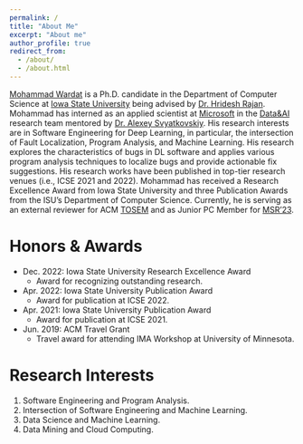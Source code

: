 ```yaml
---
permalink: /
title: "About Me"
excerpt: "About me"
author_profile: true
redirect_from: 
  - /about/
  - /about.html
---
```

[Mohammad Wardat](https://www.cs.iastate.edu/wardat) is a Ph.D. candidate in the Department of Computer Science at [Iowa State University](https://www.iastate.edu/) being advised by [Dr. Hridesh Rajan](https://www.cs.iastate.edu/hridesh). Mohammad has interned as an applied scientist at [Microsoft](https://www.microsoft.com/en-us/) in the [Data&AI](https://www.microsoft.com/en-us/research/group/dataai/) research team mentored by [Dr. Alexey Svyatkovskiy](https://www.microsoft.com/en-us/research/people/alsvyatk/). His research interests are in Software Engineering for Deep Learning, in particular, the intersection of Fault Localization, Program Analysis, and Machine Learning. His research explores the characteristics of bugs in DL software and applies various program analysis techniques to localize bugs and provide actionable fix suggestions. His research works have been published in top-tier research venues (i.e., ICSE 2021 and 2022). Mohammad has received a Research Excellence Award from Iowa State University and three Publication Awards from the ISU’s Department of Computer Science. Currently, he is serving as an external reviewer for ACM [TOSEM](https://dl.acm.org/journal/tosem) and as Junior PC Member for [MSR’23](https://conf.researchr.org/committee/msr-2023/msr-2023-junior-pc-program-commitee).


<!-- A data-driven personal website
======
Like many other Jekyll-based GitHub Pages templates, academicpages makes you separate the website's content from its form. The content & metadata of your website are in structured markdown files, while various other files constitute the theme, specifying how to transform that content & metadata into HTML pages. You keep these various markdown (.md), YAML (.yml), HTML, and CSS files in a public GitHub repository. Each time you commit and push an update to the repository, the [GitHub pages](https://pages.github.com/) service creates static HTML pages based on these files, which are hosted on GitHub's servers free of charge.

Many of the features of dynamic content management systems (like Wordpress) can be achieved in this fashion, using a fraction of the computational resources and with far less vulnerability to hacking and DDoSing. You can also modify the theme to your heart's content without touching the content of your site. If you get to a point where you've broken something in Jekyll/HTML/CSS beyond repair, your markdown files describing your talks, publications, etc. are safe. You can rollback the changes or even delete the repository and start over -- just be sure to save the markdown files! Finally, you can also write scripts that process the structured data on the site, such as [this one](https://github.com/academicpages/academicpages.github.io/blob/master/talkmap.ipynb) that analyzes metadata in pages about talks to display [a map of every location you've given a talk](https://academicpages.github.io/talkmap.html). -->



Honors & Awards
======
* Dec. 2022: Iowa State University Research Excellence Award
  * Award for recognizing outstanding research.
* Apr. 2022: Iowa State University Publication Award
  * Award for publication at ICSE 2022.
* Apr. 2021: Iowa State University Publication Award
  * Award for publication at ICSE 2021.
* Jun. 2019: ACM Travel Grant
  * Travel award for attending IMA Workshop at University of Minnesota.

Research Interests
======
1. Software Engineering and Program Analysis.
2. Intersection of Software Engineering and Machine Learning.
3. Data Science and Machine Learning.
4. Data Mining and Cloud Computing.

<!-- 
Site-wide configuration
------
The main configuration file for the site is in the base directory in [_config.yml](https://github.com/academicpages/academicpages.github.io/blob/master/_config.yml), which defines the content in the sidebars and other site-wide features. You will need to replace the default variables with ones about yourself and your site's github repository. The configuration file for the top menu is in [_data/navigation.yml](https://github.com/academicpages/academicpages.github.io/blob/master/_data/navigation.yml). For example, if you don't have a portfolio or blog posts, you can remove those items from that navigation.yml file to remove them from the header. 

Create content & metadata
------
For site content, there is one markdown file for each type of content, which are stored in directories like _publications, _talks, _posts, _teaching, or _pages. For example, each talk is a markdown file in the [_talks directory](https://github.com/academicpages/academicpages.github.io/tree/master/_talks). At the top of each markdown file is structured data in YAML about the talk, which the theme will parse to do lots of cool stuff. The same structured data about a talk is used to generate the list of talks on the [Talks page](https://academicpages.github.io/talks), each [individual page](https://academicpages.github.io/talks/2012-03-01-talk-1) for specific talks, the talks section for the [CV page](https://academicpages.github.io/cv), and the [map of places you've given a talk](https://academicpages.github.io/talkmap.html) (if you run this [python file](https://github.com/academicpages/academicpages.github.io/blob/master/talkmap.py) or [Jupyter notebook](https://github.com/academicpages/academicpages.github.io/blob/master/talkmap.ipynb), which creates the HTML for the map based on the contents of the _talks directory).

**Markdown generator**

I have also created [a set of Jupyter notebooks](https://github.com/academicpages/academicpages.github.io/tree/master/markdown_generator
) that converts a CSV containing structured data about talks or presentations into individual markdown files that will be properly formatted for the academicpages template. The sample CSVs in that directory are the ones I used to create my own personal website at stuartgeiger.com. My usual workflow is that I keep a spreadsheet of my publications and talks, then run the code in these notebooks to generate the markdown files, then commit and push them to the GitHub repository.

How to edit your site's GitHub repository
------
Many people use a git client to create files on their local computer and then push them to GitHub's servers. If you are not familiar with git, you can directly edit these configuration and markdown files directly in the github.com interface. Navigate to a file (like [this one](https://github.com/academicpages/academicpages.github.io/blob/master/_talks/2012-03-01-talk-1.md) and click the pencil icon in the top right of the content preview (to the right of the "Raw | Blame | History" buttons). You can delete a file by clicking the trashcan icon to the right of the pencil icon. You can also create new files or upload files by navigating to a directory and clicking the "Create new file" or "Upload files" buttons. 

Example: editing a markdown file for a talk
![Editing a markdown file for a talk](/images/editing-talk.png)

For more info
------
More info about configuring academicpages can be found in [the guide](https://academicpages.github.io/markdown/). The [guides for the Minimal Mistakes theme](https://mmistakes.github.io/minimal-mistakes/docs/configuration/) (which this theme was forked from) might also be helpful. -->

